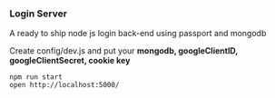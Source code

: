 ### Login Server

A ready to ship node js login back-end using passport and mongodb

Create config/dev.js and put your **mongodb, googleClientID, googleClientSecret, cookie key**

```
npm run start
open http://localhost:5000/
```
